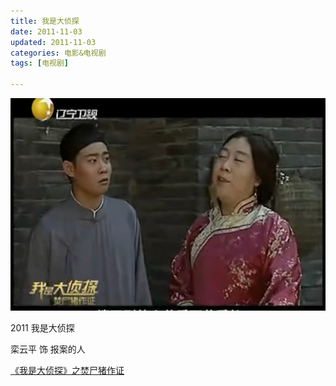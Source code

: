 ```yaml
---
title: 我是大侦探
date: 2011-11-03
updated: 2011-11-03
categories: 电影&电视剧
tags: [电视剧]

---
```


![](https://raw.githubusercontent.com/rhenginium/image/main/Screenshot_20210325_023456.jpg)

2011 我是大侦探

栾云平 饰 报案的人 

[《我是大侦探》之焚尸猪作证](https://www.bilibili.com/video/BV17f4y1S7n3)

